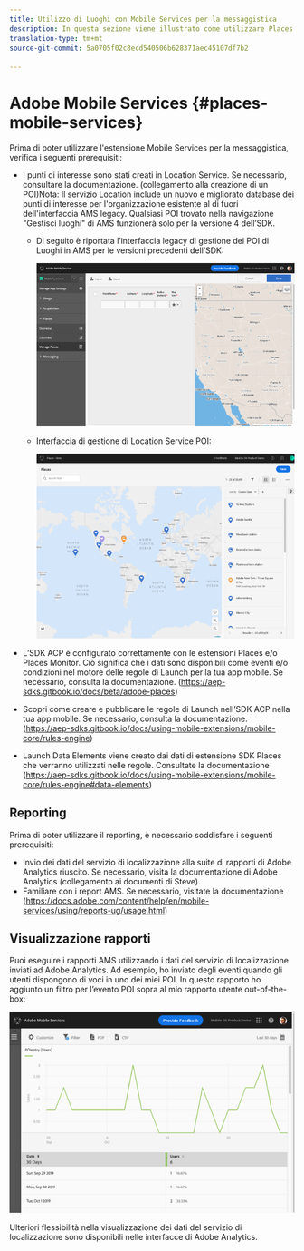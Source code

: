 ```yaml
---
title: Utilizzo di Luoghi con Mobile Services per la messaggistica
description: In questa sezione viene illustrato come utilizzare Places con Mobile Services per la messaggistica.
translation-type: tm+mt
source-git-commit: 5a0705f02c8ecd540506b628371aec45107df7b2

---
```



# Adobe Mobile Services {#places-mobile-services}

Prima di poter utilizzare l&#39;estensione Mobile Services per la messaggistica, verifica i seguenti prerequisiti:

* I punti di interesse sono stati creati in Location Service. Se necessario, consultare la documentazione. (collegamento alla creazione di un POI)Nota: Il servizio Location include un nuovo e migliorato database dei punti di interesse per l&#39;organizzazione esistente al di fuori dell&#39;interfaccia AMS legacy. Qualsiasi POI trovato nella navigazione &quot;Gestisci luoghi&quot; di AMS funzionerà solo per la versione 4 dell’SDK.
   * Di seguito è riportata l’interfaccia legacy di gestione dei POI di Luoghi in AMS per le versioni precedenti dell’SDK:

      ![Interfaccia utente precedente](/help/assets/legacy-location-v4-ui.png)

   * Interfaccia di gestione di Location Service POI:

      ![Interfaccia utente di gestione POI del servizio Posizione](/help/assets/places-ui.png)

* L’SDK ACP è configurato correttamente con le estensioni Places e/o Places Monitor. Ciò significa che i dati sono disponibili come eventi e/o condizioni nel motore delle regole di Launch per la tua app mobile. Se necessario, consulta la documentazione. (https://aep-sdks.gitbook.io/docs/beta/adobe-places)

* Scopri come creare e pubblicare le regole di Launch nell’SDK ACP nella tua app mobile. Se necessario, consulta la documentazione. (https://aep-sdks.gitbook.io/docs/using-mobile-extensions/mobile-core/rules-engine)

* Launch Data Elements viene creato dai dati di estensione SDK Places che verranno utilizzati nelle regole. Consultate la documentazione (https://aep-sdks.gitbook.io/docs/using-mobile-extensions/mobile-core/rules-engine#data-elements)

## Reporting

Prima di poter utilizzare il reporting, è necessario soddisfare i seguenti prerequisiti:

* Invio dei dati del servizio di localizzazione alla suite di rapporti di Adobe Analytics riuscito. Se necessario, visita la documentazione di Adobe Analytics (collegamento ai documenti di Steve).
* Familiare con i report AMS. Se necessario, visitate la documentazione (https://docs.adobe.com/content/help/en/mobile-services/using/reports-ug/usage.html)

## Visualizzazione rapporti

Puoi eseguire i rapporti AMS utilizzando i dati del servizio di localizzazione inviati ad Adobe Analytics. Ad esempio, ho inviato degli eventi quando gli utenti dispongono di voci in uno dei miei POI. In questo rapporto ho aggiunto un filtro per l’evento POI sopra al mio rapporto utente out-of-the-box:

![Visualizzazione report](/help/assets/report-visualize.png)

Ulteriori flessibilità nella visualizzazione dei dati del servizio di localizzazione sono disponibili nelle interfacce di Adobe Analytics.

